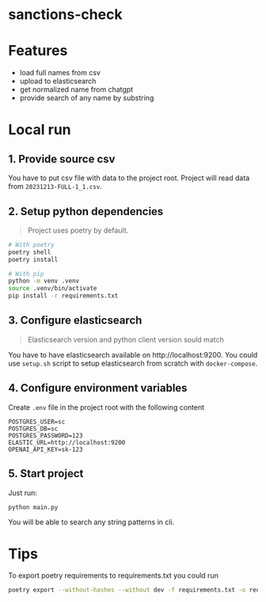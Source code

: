 # sanctions-check

# Features
- load full names from csv
- upload to elasticsearch
- get normalized name from chatgpt
- provide search of any name by substring

# Local run

## 1. Provide source csv
You have to put csv file with data to the project root. Project will read data from `20231213-FULL-1_1.csv`.

## 2. Setup python dependencies

> Project uses poetry by default.

```bash
# With poetry
poetry shell
poetry install

# With pip
python -m venv .venv
source .venv/bin/activate
pip install -r requirements.txt
```

## 3. Configure elasticsearch

> Elasticsearch version and python client version sould match

You have to have elasticsearch available on http://localhost:9200. You could use `setup.sh` script to 
setup elasticsearch from scratch with `docker-compose`.

## 4. Configure environment variables
Create `.env` file in the project root with the following content
```dotenv
POSTGRES_USER=sc
POSTGRES_DB=sc
POSTGRES_PASSWORD=123
ELASTIC_URL=http://localhost:9200
OPENAI_API_KEY=sk-123
```

## 5. Start project

Just run: 
```
python main.py
```

You will be able to search any string patterns in cli.

# Tips

To export poetry requirements to requirements.txt you could run
```bash
poetry export --without-hashes --without dev -f requirements.txt -o requirements.txt
```